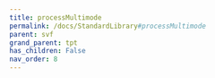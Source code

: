 ```yaml
---
title: processMultimode
permalink: /docs/StandardLibrary#processMultimode
parent: svf
grand_parent: tpt
has_children: False
nav_order: 8
---
```

